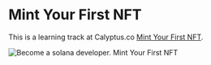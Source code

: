 # Mint Your First NFT

This is a learning track at Calyptus.co [Mint Your First NFT](https://calyptus.co/lessons/mint-your-first-nft/).

![Become a solana developer. Mint Your First NFT](mint-your-first-NFT.avif)
